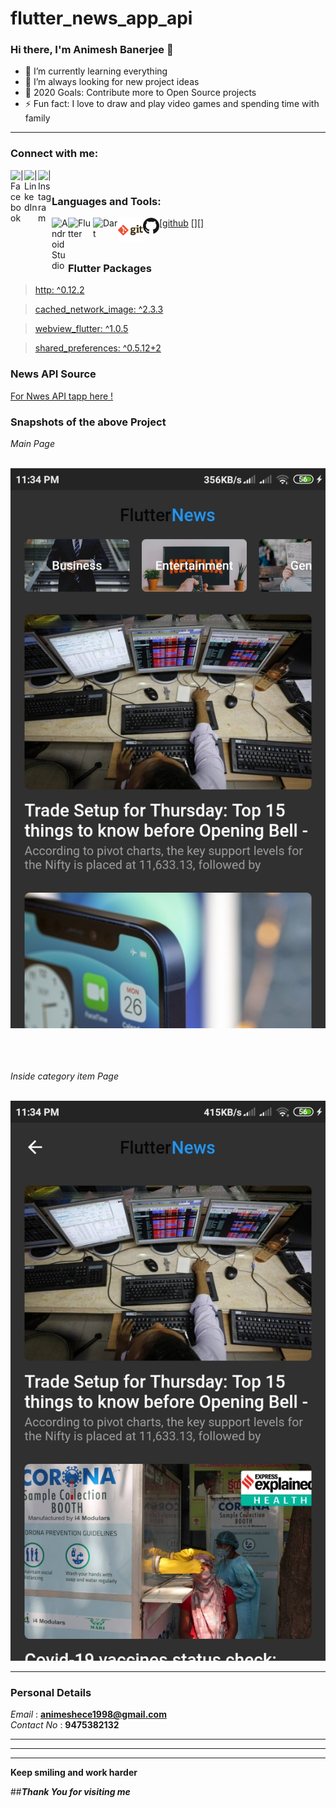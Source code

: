 # flutter_news_app_api

### Hi there, I'm Animesh Banerjee 👋


- 💪 I’m currently learning everything
- 👯 I’m always looking for new project ideas
- 🥅 2020 Goals: Contribute more to Open Source projects
- ⚡ Fun fact: I love to draw and play video games and spending time with family

---


### Connect with me:

[<img align="left" alt=" | Facebook" width="22px" src="https://cdn.jsdelivr.net/npm/simple-icons@v3/icons/facebook.svg" />][facebook]
[<img align="left" alt=" | LinkedIn" width="22px" src="https://cdn.jsdelivr.net/npm/simple-icons@v3/icons/linkedin.svg" />][linkedin]
[<img align="left" alt=" | Instagram" width="22px" src="https://cdn.jsdelivr.net/npm/simple-icons@v3/icons/instagram.svg" />][instagram]

<br>


### Languages and Tools:

[<img align="left" alt="Android Studio" width="26px" src="https://www.kindpng.com/picc/m/25-255595_icon-android-studio-logo-hd-png-download.png" />][github]
[<img align="left" alt="Flutter" width="40px" src="https://flutterappdev.com/wp-content/uploads/2019/01/Screen-Shot-2019-01-25-at-12.54.42-PM-860x500.png" />[github]
[<img align="left" alt="Dart" width="40px" src="https://dwglogo.com/wp-content/uploads/2018/03/Dart_logo.png" />][github]
[<img align="left" alt="Git" width="40px" src="https://raw.githubusercontent.com/github/explore/80688e429a7d4ef2fca1e82350fe8e3517d3494d/topics/git/git.png" />][github]
[<img align="left" alt="GitHub" width="26px" src="https://raw.githubusercontent.com/github/explore/78df643247d429f6cc873026c0622819ad797942/topics/github/github.png" />][]

<br>


### Flutter Packages

>[http: ^0.12.2](https://pub.dev/packages/http)

>[cached_network_image: ^2.3.3](https://pub.dev/packages/cached_network_image)

>[webview_flutter: ^1.0.5](https://pub.dev/packages/webview_flutter)

>[shared_preferences: ^0.5.12+2](https://pub.dev/packages/shared_preference)


### News API Source
[For Nwes API tapp here !](https://newsapi.org/)


### Snapshots of the above Project
_Main Page_
<br>
<br>

![Main Screen](snapshorts/mainPage.jpeg)
<br>
<br>
<br>
<br>

_Inside category item Page_
<br>
<br>

![Category](snapshorts/category.jpeg)

***
### Personal Details
_Email_ : **animeshece1998@gmail.com**
<br>
_Contact No_ : **9475382132**

***
***
***
**Keep smiling and work harder**

##_**Thank You for visiting me**_

[instagram]: https://www.instagram.com/animesh_rik_banerjee/?hl=en
[linkedin]: https://www.linkedin.com/in/animesh-banerjee-747012137/
[facebook]: https://www.facebook.com/animesh.banerjee.3979489
[github]: https://github.com/animeshrick/flutter_news_app_api


